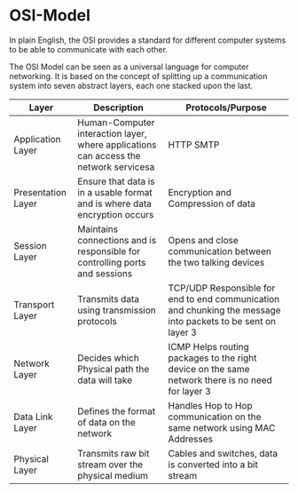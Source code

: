 # OSI-Model

In plain English, the OSI provides a standard for different computer systems to be able to communicate with each other.

The OSI Model can be seen as a universal language for computer networking. It is based on the concept of splitting up a communication system into seven abstract layers, each one stacked upon the last.

| Layer | Description | Protocols/Purpose |
|-------|-------------|-----------|
| Application Layer | Human-Computer interaction layer, where applications can access the network servicesa | HTTP SMTP |
| Presentation Layer | Ensure that data is in a usable format and is where data encryption occurs | Encryption and Compression of data |
| Session Layer | Maintains connections and is responsible for controlling ports and sessions | Opens and close communication between the two talking devices |
| Transport Layer | Transmits data using transmission protocols | TCP/UDP Responsible for end to end communication and chunking the message into packets to be sent on layer 3 |
| Network Layer | Decides which Physical path the data will take | ICMP Helps routing packages to the right device on the same network there is no need for layer 3 |
| Data Link Layer | Defines the format of data on the network | Handles Hop to Hop communication on the same network using MAC Addresses |
| Physical Layer | Transmits raw bit stream over the physical medium | Cables and switches, data is converted into a bit stream |